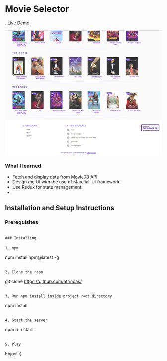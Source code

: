 # Movie Selector

.
[Live Demo](https://atrincas-movieselector.herokuapp.com).

![Movie Selector](./src/imgs/movie-selector.png)

### What I learned

* Fetch and display data from MovieDB API
* Design the UI with the use of Material-UI framework.
* Use Redux for state management.
* 

## Installation and Setup Instructions

### Prerequisites

```

### Installing

1. npm

```
npm install npm@latest -g
```

2. Clone the repo

```
git clone https://github.com/atrincas/
```

3. Run npm install inside project root directory

```
npm install
```

4. Start the server

```
npm run start
```

5. Play

```
Enjoy! :)
```
